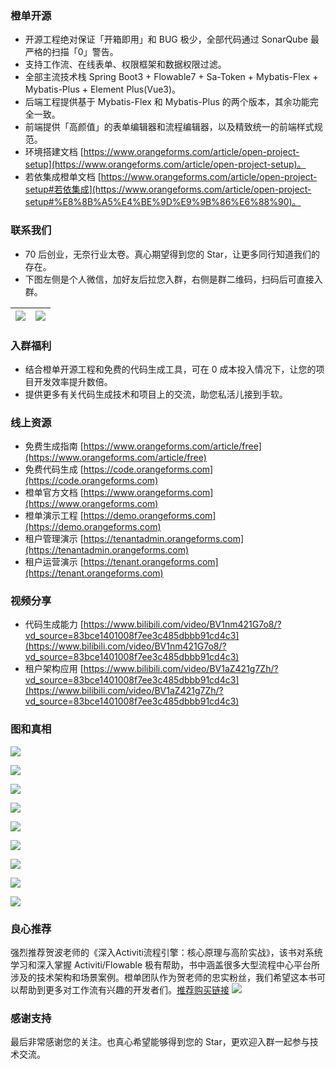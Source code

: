 ### 橙单开源
- 开源工程绝对保证「开箱即用」和 BUG 极少，全部代码通过 SonarQube 最严格的扫描「0」警告。
- 支持工作流、在线表单、权限框架和数据权限过滤。
- 全部主流技术栈 Spring Boot3 + Flowable7 + Sa-Token + Mybatis-Flex + Mybatis-Plus + Element Plus(Vue3)。
- 后端工程提供基于 Mybatis-Flex 和 Mybatis-Plus 的两个版本，其余功能完全一致。
- 前端提供「高颜值」的表单编辑器和流程编辑器，以及精致统一的前端样式规范。
- 环境搭建文档 [https://www.orangeforms.com/article/open-project-setup](https://www.orangeforms.com/article/open-project-setup)。
- 若依集成橙单文档 [https://www.orangeforms.com/article/open-project-setup#若依集成](https://www.orangeforms.com/article/open-project-setup#%E8%8B%A5%E4%BE%9D%E9%9B%86%E6%88%90)。

### 联系我们
- 70 后创业，无奈行业太卷。真心期望得到您的 Star，让更多同行知道我们的存在。
- 下图左侧是个人微信，加好友后拉您入群，右侧是群二维码，扫码后可直接入群。

|![](images/OrangeL.png)|![](images/weixingroup2.png)|
|---|---|

### 入群福利
- 结合橙单开源工程和免费的代码生成工具，可在 0 成本投入情况下，让您的项目开发效率提升数倍。
- 提供更多有关代码生成技术和项目上的交流，助您私活儿接到手软。

### 线上资源
- 免费生成指南 [https://www.orangeforms.com/article/free](https://www.orangeforms.com/article/free)
- 免费代码生成 [https://code.orangeforms.com](https://code.orangeforms.com)
- 橙单官方文档 [https://www.orangeforms.com](https://www.orangeforms.com)
- 橙单演示工程 [https://demo.orangeforms.com](https://demo.orangeforms.com)
- 租户管理演示 [https://tenantadmin.orangeforms.com](https://tenantadmin.orangeforms.com)
- 租户运营演示 [https://tenant.orangeforms.com](https://tenant.orangeforms.com)

### 视频分享
- 代码生成能力 [https://www.bilibili.com/video/BV1nm421G7o8/?vd_source=83bce1401008f7ee3c485dbbb91cd4c3](https://www.bilibili.com/video/BV1nm421G7o8/?vd_source=83bce1401008f7ee3c485dbbb91cd4c3)
- 租户架构应用 [https://www.bilibili.com/video/BV1aZ421g7Zh/?vd_source=83bce1401008f7ee3c485dbbb91cd4c3](https://www.bilibili.com/video/BV1aZ421g7Zh/?vd_source=83bce1401008f7ee3c485dbbb91cd4c3)

### 图和真相
![](images/sonar.png)

![](images/tenant-adminimage.png)

![](images/tenant-busiimage.png)

![](images/image-dingding.png)

![](images/flow-bpmn-jsimage.png)

![](images/online-edit.png)

![](images/report-edit.png)

![](images/print_edit.png)

![](images/visualization-new.png)

### 良心推荐
强烈推荐贺波老师的《深入Activiti流程引擎：核心原理与高阶实战》，该书对系统学习和深入掌握 Activiti/Flowable 极有帮助，书中涵盖很多大型流程中心平台所涉及的技术架构和场景案例。橙单团队作为贺老师的忠实粉丝，我们希望这本书可以帮助到更多对工作流有兴趣的开发者们。[推荐购买链接](https://item.jd.com/13928958.html) 
![](images/book1.jpg)

### 感谢支持
最后非常感谢您的关注。也真心希望能够得到您的 Star，更欢迎入群一起参与技术交流。